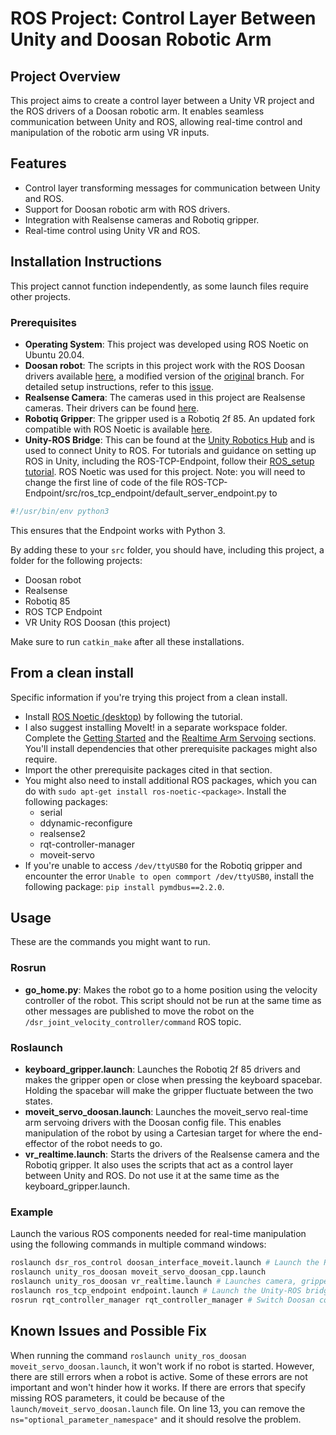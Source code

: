# ROS Project: Control Layer Between Unity and Doosan Robotic Arm

## Project Overview

This project aims to create a control layer between a Unity VR project and the ROS drivers of a Doosan robotic arm. It enables seamless communication between Unity and ROS, allowing real-time control and manipulation of the robotic arm using VR inputs.

## Features
- Control layer transforming messages for communication between Unity and ROS.
- Support for Doosan robotic arm with ROS drivers.
- Integration with Realsense cameras and Robotiq gripper.
- Real-time control using Unity VR and ROS.

## Installation Instructions

This project cannot function independently, as some launch files require other projects.

### Prerequisites

- **Operating System**: This project was developed using ROS Noetic on Ubuntu 20.04.
- **Doosan robot**: The scripts in this project work with the ROS Doosan drivers available [here](https://github.com/ETS-J-Boutin/doosan-robot_RT), a modified version of the [original](https://github.com/BryanStuurman/doosan-robot) branch. For detailed setup instructions, refer to this [issue](https://github.com/doosan-robotics/doosan-robot/issues/99).
- **Realsense Camera**: The cameras used in this project are Realsense cameras. Their drivers can be found [here](https://github.com/rjwb1/realsense-ros).
- **Robotiq Gripper**: The gripper used is a Robotiq 2f 85. An updated fork compatible with ROS Noetic is available [here](https://github.com/alexandre-bernier/robotiq_85_gripper).
- **Unity-ROS Bridge**: This can be found at the [Unity Robotics Hub](https://github.com/Unity-Technologies/Unity-Robotics-Hub) and is used to connect Unity to ROS. For tutorials and guidance on setting up ROS in Unity, including the ROS-TCP-Endpoint, follow their [ROS_setup tutorial](https://github.com/Unity-Technologies/Unity-Robotics-Hub/blob/main/tutorials/pick_and_place/0_ros_setup.md). ROS Noetic was used for this project. Note: you will need to change the first line of code of the file ROS-TCP-Endpoint/src/ros_tcp_endpoint/default_server_endpoint.py to
```bash
#!/usr/bin/env python3
```
This ensures that the Endpoint works with Python 3.

By adding these to your `src` folder, you should have, including this project, a folder for the following projects:
- Doosan robot
- Realsense
- Robotiq 85
- ROS TCP Endpoint
- VR Unity ROS Doosan (this project)

Make sure to run `catkin_make` after all these installations.

## From a clean install
Specific information if you're trying this project from a clean install.

- Install [ROS Noetic (desktop)](http://wiki.ros.org/noetic/Installation/Ubuntu) by following the tutorial.
- I also suggest installing MoveIt! in a separate workspace folder. Complete the [Getting Started](https://moveit.github.io/moveit_tutorials/doc/getting_started/getting_started.html) and the [Realtime Arm Servoing](https://moveit.github.io/moveit_tutorials/doc/realtime_servo/realtime_servo_tutorial.html) sections. You'll install dependencies that other prerequisite packages might also require.
- Import the other prerequisite packages cited in that section.
- You might also need to install additional ROS packages, which you can do with `sudo apt-get install ros-noetic-<package>`. Install the following packages:
  - serial
  - ddynamic-reconfigure
  - realsense2
  - rqt-controller-manager
  - moveit-servo
- If you're unable to access `/dev/ttyUSB0` for the Robotiq gripper and encounter the error `Unable to open commport /dev/ttyUSB0`, install the following package: `pip install pymdbus==2.2.0`.

## Usage

These are the commands you might want to run.

### Rosrun

- **go_home.py**: Makes the robot go to a home position using the velocity controller of the robot. This script should not be run at the same time as other messages are published to move the robot on the `/dsr_joint_velocity_controller/command` ROS topic.

### Roslaunch

- **keyboard_gripper.launch**: Launches the Robotiq 2f 85 drivers and makes the gripper open or close when pressing the keyboard spacebar. Holding the spacebar will make the gripper fluctuate between the two states.
- **moveit_servo_doosan.launch**: Launches the moveit_servo real-time arm servoing drivers with the Doosan config file. This enables manipulation of the robot by using a Cartesian target for where the end-effector of the robot needs to go.
- **vr_realtime.launch**: Starts the drivers of the Realsense camera and the Robotiq gripper. It also uses the scripts that act as a control layer between Unity and ROS. Do not use it at the same time as the keyboard_gripper.launch.

### Example

Launch the various ROS components needed for real-time manipulation using the following commands in multiple command windows:

  ```bash
  roslaunch dsr_ros_control doosan_interface_moveit.launch # Launch the ROS driver for real-time control. Make sure to change the Host IP to the one of your robot.
  roslaunch unity_ros_doosan moveit_servo_doosan_cpp.launch 
  roslaunch unity_ros_doosan vr_realtime.launch # Launches camera, gripper, and conversion scripts. Permissions for the gripper may need adjustment (`sudo chmod 777 /dev/ttyUSB0`).
  roslaunch ros_tcp_endpoint endpoint.launch # Launch the Unity-ROS bridge
  rosrun rqt_controller_manager rqt_controller_manager # Switch Doosan controller to velocity control.
```

## Known Issues and Possible Fix

When running the command `roslaunch unity_ros_doosan moveit_servo_doosan.launch`, it won't work if no robot is started. However, there are still errors when a robot is active. Some of these errors are not important and won't hinder how it works. If there are errors that specify missing ROS parameters, it could be because of the `launch/moveit_servo_doosan.launch` file. On line 13, you can remove the `ns="optional_parameter_namespace"` and it should resolve the problem.
